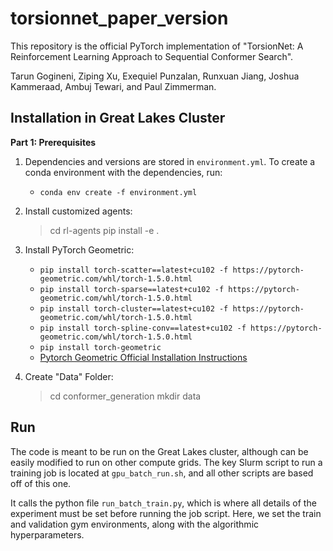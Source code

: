 # torsionnet_paper_version
This repository is the official PyTorch implementation of "TorsionNet: A Reinforcement Learning Approach to Sequential Conformer Search".

Tarun Gogineni, Ziping Xu, Exequiel Punzalan, Runxuan Jiang, Joshua Kammeraad, Ambuj Tewari, and Paul Zimmerman.

## Installation in Great Lakes Cluster
**Part 1: Prerequisites**
1. Dependencies and versions are stored in `environment.yml`. To create a conda environment with the dependencies, run:
    - `conda env create -f environment.yml`

2. Install customized agents:
    > cd rl-agents
    > pip install -e .

3. Install PyTorch Geometric:
    - `pip install torch-scatter==latest+cu102 -f https://pytorch-geometric.com/whl/torch-1.5.0.html`
    - `pip install torch-sparse==latest+cu102 -f https://pytorch-geometric.com/whl/torch-1.5.0.html`
    - `pip install torch-cluster==latest+cu102 -f https://pytorch-geometric.com/whl/torch-1.5.0.html`
    - `pip install torch-spline-conv==latest+cu102 -f https://pytorch-geometric.com/whl/torch-1.5.0.html`
    - `pip install torch-geometric`
    - [Pytorch Geometric Official Installation Instructions](https://pytorch-geometric.readthedocs.io/en/latest/notes/installation.html)

4. Create "Data" Folder:
    > cd conformer_generation
    > mkdir data


## Run
The code is meant to be run on the Great Lakes cluster, although can be easily modified to run on other compute grids. The key Slurm script to run a training job is located at `gpu_batch_run.sh`, and all other scripts are based off of this one.

It calls the python file `run_batch_train.py`, which is where all details of the experiment must be set before running the job script. Here, we set the train and validation gym environments, along with the algorithmic hyperparameters.